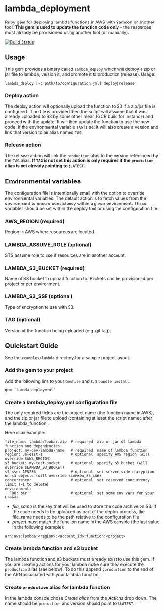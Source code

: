# lambda_deployment
Ruby gem for deploying lambda functions in AWS with Samson or another tool.
**This gem is used to update the function code only** - the resources must
already be provisioned using another tool (or manually).

[![Build Status](https://travis-ci.org/zendesk/lambda_deployment.svg?branch=master)](https://travis-ci.org/zendesk/lambda_deployment)

## Usage
This gem provides a binary called `lambda_deploy` which will deploy a zip or
jar file to lambda, version it, and promote it to production (release).
Usage:
```
lambda_deploy [-c path/to/configuration.yml] deploy|release
```

### Deploy action
The deploy action will optionally upload the function to S3 if a zip/jar file is configured.
If no file is provided then the script will assume that it was already uploaded to S3 by some
other mean (GCR build for instance) and proceed with the update. It will then update the
function to use the new code. If the environmental variable `TAG` is set it will also
create a version and link that version to an alias named `TAG`.

### Release action
The release action will link the `production` alias to the version referenced
by the `TAG` alias. **If `TAG` is not set this action is only required if the
`production` alias is not already pointing to `$LATEST`.**

## Environmental variables
The configuration file is intentionally small with the option to override
environmental variables. The default action is to fetch values from the
environment to ensure consistency within a given environment. These variables
should be set within the deploy tool or using the configuration file.

### AWS_REGION (required)
Region in AWS where resources are located.

### LAMBDA_ASSUME_ROLE (optional)
STS assume role to use if resources are in another account.

### LAMBDA_S3_BUCKET (required)
Name of S3 bucket to upload function to. Buckets can be provisioned per project
or per environment.

### LAMBDA_S3_SSE (optional)
Type of encryption to use with S3.

### TAG (optional)
Version of the function being uploaded (e.g. git tag).

## Quickstart Guide
See the `examples/lambda` directory for a sample project layout.

### Add the gem to your project
Add the following line to your `Gemfile` and run `bundle install`:
```
gem 'lambda_deployment'
```

### Create a lambda_deploy.yml configuration file
The only required fields are the project name (the function name in AWS), and
the zip or jar file to upload (containing at least the script named after the
lambda_function).

Here is an example:
```
file_name: lambda/foobar.zip  # required: zip or jar of lambda function and dependencies
project: my-dev-lambda-name   # required: name of lambda function
region: us-east-1             # optional: specify AWS region (will override $AWS_REGION)
s3_bucket: my-test-bucket     # optional: specify s3 bucket (will override $LAMBDA_S3_BUCKET)
s3_sse: AES256                # optional: set server side encryption on s3 objects (will override $LAMBDA_S3_SSE)
concurrency:                  # optional: set reserved concurrency limit (-1 to delete)
environment:
  FOO: bar                    # optional: set some env vars for your Lambda
```

* *file_name* is the key that will be used to store the code archive on S3. If the code needs to be uploaded
as part of the deploy process, the file_name needs to be the path relative to the configuration file
* *project* must match the function name in the AWS console (the last value in
the following example):
```
arn:aws:lambda:<region>:<account_id>:function:<project>
```

### Create lambda function and s3 bucket
The lambda function and s3 buckets must already exist to use this gem. If you
are creating actions for your lambda make sure they execute the `production`
alias (see below). To do this append `:production` to the end of the ARN
associated with your lambda function.

### Create `production` alias for lambda function
In the lambda console chose *Create alias* from the *Actions* drop down. The
name should be `production` and version should point to `$LATEST`.
